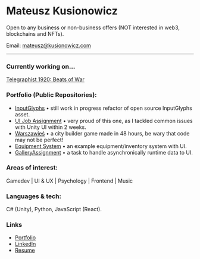 # Mateusz Kusionowicz 

Open to any business or non-business offers (NOT interested in web3, blockchains and NFTs). 

Email: mateusz@kusionowicz.com

---

### Currently working on...
[Telegraphist 1920: Beats of War](https://telegraphist1920.com)

### Portfolio (Public Repositories):
- [InputGlyphs](https://github.com/eviltwo/InputGlyphs/compare/main...TheMatiaz0:InputGlyphs:code-refactor?expand=1) • still work in progress refactor of open source InputGlyphs asset.
- [UI Job Assignment](https://github.com/TheMatiaz0/UI-Programmer-Job-Assignment) • very proud of this one, as I tackled common issues with Unity UI within 2 weeks.
- [Warszawieś](https://github.com/TheMatiaz0/crpk2024) • a city builder game made in 48 hours, be wary that code may not be perfect!
- [Equipment System](https://github.com/TheMatiaz0/Equipment-System) • an example equipment/inventory system with UI.
- [GalleryAssignment](https://github.com/TheMatiaz0/GalleryAssignment) • a task to handle asynchronically runtime data to UI.

### Areas of interest:
Gamedev | UI & UX | Psychology | Frontend | Music

### Languages & tech:
C# (Unity), Python, JavaScript (React).

### Links
- [Portfolio](https://kusionowicz.com)
- [LinkedIn](https://www.linkedin.com/in/mateusz-kusionowicz)
- [Resume](https://thematiaz0.github.io/Mateusz%20Kusionowicz%20-%20Resume.pdf)
